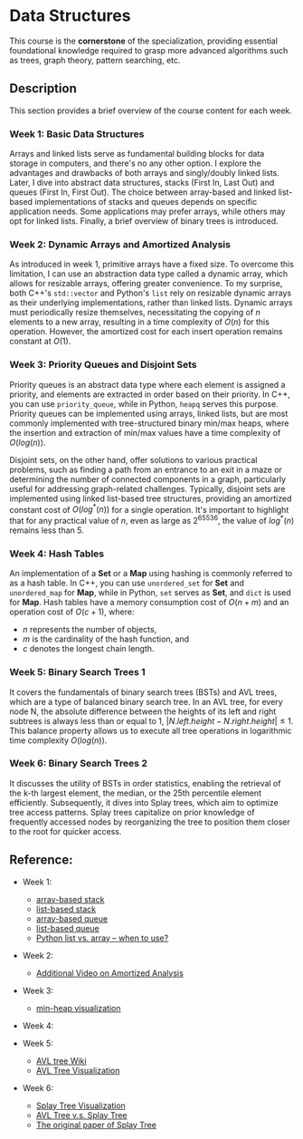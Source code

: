 # Data Structures

This course is the **cornerstone** of the specialization, providing essential
foundational knowledge required to grasp more advanced algorithms such as trees, graph
theory, pattern searching, etc.

## Description

This section provides a brief overview of the course content for each week.

### Week 1: Basic Data Structures

Arrays and linked lists serve as fundamental building blocks for data storage in
computers, and there's no any other option. I explore the advantages and drawbacks of
both arrays and singly/doubly linked lists. Later, I dive into abstract data structures,
stacks (First In, Last Out) and queues (First In, First Out). The choice between
array-based and linked list-based implementations of stacks and queues depends on
specific application needs. Some applications may prefer arrays, while others may opt
for linked lists. Finally, a brief overview of binary trees is introduced.

### Week 2: Dynamic Arrays and Amortized Analysis

As introduced in week 1, primitive arrays have a fixed size. To overcome this
limitation, I can use an abstraction data type called a dynamic array, which allows for
resizable arrays, offering greater convenience. To my surprise, both C++'s `std::vector`
and Python's `list` rely on resizable dynamic arrays as their underlying
implementations, rather than linked lists. Dynamic arrays must periodically resize
themselves, necessitating the copying of $n$ elements to a new array, resulting in a
time complexity of $O(n)$ for this operation. However, the amortized cost for each
insert operation remains constant at $O(1)$.

### Week 3: Priority Queues and Disjoint Sets

Priority queues is an abstract data type where each element is assigned a priority, and
elements are extracted in order based on their priority. In C++, you can use
`priority_queue`, while in Python, `heapq` serves this purpose. Priority queues can be
implemented using arrays, linked lists, but are most commonly implemented with
tree-structured binary min/max heaps, where the insertion and extraction of min/max
values have a time complexity of $O(log(n))$.

Disjoint sets, on the other hand, offer solutions to various practical problems, such as
finding a path from an entrance to an exit in a maze or determining the number of
connected components in a graph, particularly useful for addressing graph-related
challenges. Typically, disjoint sets are implemented using linked list-based tree
structures, providing an amortized constant cost of $O(log^{\ast}(n))$ for a single
operation. It's important to highlight that for any practical value of $n$, even as
large as $2^{65536}$, the value of $log^{\ast}(n)$ remains less than 5.

### Week 4: Hash Tables

An implementation of a **Set** or a **Map** using hashing is commonly referred to as a
hash table. In C++, you can use `unordered_set` for **Set** and `unordered_map` for
**Map**, while in Python, `set` serves as **Set**, and `dict` is used for **Map**. Hash
tables have a memory consumption cost of $O(n + m)$ and an operation cost of $O(c + 1)$,
where:

-   $n$ represents the number of objects,
-   $m$ is the cardinality of the hash function, and
-   $c$ denotes the longest chain length.

### Week 5: Binary Search Trees 1

It covers the fundamentals of binary search trees (BSTs) and AVL trees, which are a type
of balanced binary search tree. In an AVL tree, for every node N, the absolute
difference between the heights of its left and right subtrees is always less than or
equal to 1, $|N.left.height - N.right.height| \le 1$. This balance property allows us to
execute all tree operations in logarithmic time complexity $O(log(n))$.

### Week 6: Binary Search Trees 2

It discusses the utility of BSTs in order statistics, enabling the retrieval of the k-th
largest element, the median, or the 25th percentile element efficiently. Subsequently,
it dives into Splay trees, which aim to optimize tree access patterns. Splay trees
capitalize on prior knowledge of frequently accessed nodes by reorganizing the tree to
position them closer to the root for quicker access.

## Reference:

-   Week 1:

    -   [array-based stack](http://www.cs.usfca.edu/~galles/visualization/StackArray.html)
    -   [list-based stack](http://www.cs.usfca.edu/~galles/visualization/StackLL.html)
    -   [array-based queue](http://www.cs.usfca.edu/~galles/visualization/QueueArray.html)
    -   [list-based queue](http://www.cs.usfca.edu/~galles/visualization/QueueLL.html)
    -   [Python list vs. array – when to use?](https://stackoverflow.com/questions/176011/python-list-vs-array-when-to-use)

-   Week 2:

    -   [Additional Video on Amortized Analysis](https://www.youtube.com/watch?v=U5XKyIVy2Vc)

-   Week 3:

    -   [min-heap visualization](http://www.cs.usfca.edu/~galles/visualization/Heap.html)

-   Week 4:

-   Week 5:

    -   [AVL tree Wiki](https://en.wikipedia.org/wiki/AVL_tree)
    -   [AVL Tree Visualization](https://www.cs.usfca.edu/~galles/visualization/AVLtree.html)

-   Week 6:

    -   [Splay Tree Visualization](https://www.cs.usfca.edu/~galles/visualization/SplayTree.html)
    -   [AVL Tree v.s. Splay Tree](https://stackoverflow.com/questions/7467079/difference-between-avl-trees-and-splay-trees)
    -   [The original paper of Splay Tree](https://www.cs.cmu.edu/~sleator/papers/self-adjusting.pdf)
